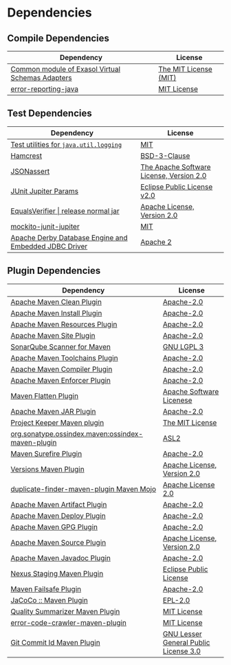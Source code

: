 <!-- @formatter:off -->
# Dependencies

## Compile Dependencies

| Dependency                                            | License                    |
| ----------------------------------------------------- | -------------------------- |
| [Common module of Exasol Virtual Schemas Adapters][0] | [The MIT License (MIT)][1] |
| [error-reporting-java][2]                             | [MIT License][3]           |

## Test Dependencies

| Dependency                                                  | License                                       |
| ----------------------------------------------------------- | --------------------------------------------- |
| [Test utilities for `java.util.logging`][4]                 | [MIT][5]                                      |
| [Hamcrest][6]                                               | [BSD-3-Clause][7]                             |
| [JSONassert][8]                                             | [The Apache Software License, Version 2.0][9] |
| [JUnit Jupiter Params][10]                                  | [Eclipse Public License v2.0][11]             |
| [EqualsVerifier \| release normal jar][12]                  | [Apache License, Version 2.0][13]             |
| [mockito-junit-jupiter][14]                                 | [MIT][5]                                      |
| [Apache Derby Database Engine and Embedded JDBC Driver][15] | [Apache 2][9]                                 |

## Plugin Dependencies

| Dependency                                              | License                                     |
| ------------------------------------------------------- | ------------------------------------------- |
| [Apache Maven Clean Plugin][16]                         | [Apache-2.0][13]                            |
| [Apache Maven Install Plugin][17]                       | [Apache-2.0][13]                            |
| [Apache Maven Resources Plugin][18]                     | [Apache-2.0][13]                            |
| [Apache Maven Site Plugin][19]                          | [Apache-2.0][13]                            |
| [SonarQube Scanner for Maven][20]                       | [GNU LGPL 3][21]                            |
| [Apache Maven Toolchains Plugin][22]                    | [Apache-2.0][13]                            |
| [Apache Maven Compiler Plugin][23]                      | [Apache-2.0][13]                            |
| [Apache Maven Enforcer Plugin][24]                      | [Apache-2.0][13]                            |
| [Maven Flatten Plugin][25]                              | [Apache Software Licenese][13]              |
| [Apache Maven JAR Plugin][26]                           | [Apache-2.0][13]                            |
| [Project Keeper Maven plugin][27]                       | [The MIT License][28]                       |
| [org.sonatype.ossindex.maven:ossindex-maven-plugin][29] | [ASL2][9]                                   |
| [Maven Surefire Plugin][30]                             | [Apache-2.0][13]                            |
| [Versions Maven Plugin][31]                             | [Apache License, Version 2.0][13]           |
| [duplicate-finder-maven-plugin Maven Mojo][32]          | [Apache License 2.0][33]                    |
| [Apache Maven Artifact Plugin][34]                      | [Apache-2.0][13]                            |
| [Apache Maven Deploy Plugin][35]                        | [Apache-2.0][13]                            |
| [Apache Maven GPG Plugin][36]                           | [Apache-2.0][13]                            |
| [Apache Maven Source Plugin][37]                        | [Apache License, Version 2.0][13]           |
| [Apache Maven Javadoc Plugin][38]                       | [Apache-2.0][13]                            |
| [Nexus Staging Maven Plugin][39]                        | [Eclipse Public License][40]                |
| [Maven Failsafe Plugin][41]                             | [Apache-2.0][13]                            |
| [JaCoCo :: Maven Plugin][42]                            | [EPL-2.0][43]                               |
| [Quality Summarizer Maven Plugin][44]                   | [MIT License][45]                           |
| [error-code-crawler-maven-plugin][46]                   | [MIT License][47]                           |
| [Git Commit Id Maven Plugin][48]                        | [GNU Lesser General Public License 3.0][49] |

[0]: https://github.com/exasol/virtual-schema-common-java/
[1]: https://github.com/exasol/virtual-schema-common-java/blob/main/LICENSE
[2]: https://github.com/exasol/error-reporting-java/
[3]: https://github.com/exasol/error-reporting-java/blob/main/LICENSE
[4]: https://github.com/exasol/java-util-logging-testing/
[5]: https://opensource.org/licenses/MIT
[6]: http://hamcrest.org/JavaHamcrest/
[7]: https://raw.githubusercontent.com/hamcrest/JavaHamcrest/master/LICENSE
[8]: https://github.com/skyscreamer/JSONassert
[9]: http://www.apache.org/licenses/LICENSE-2.0.txt
[10]: https://junit.org/junit5/
[11]: https://www.eclipse.org/legal/epl-v20.html
[12]: https://www.jqno.nl/equalsverifier
[13]: https://www.apache.org/licenses/LICENSE-2.0.txt
[14]: https://github.com/mockito/mockito
[15]: http://db.apache.org/derby/
[16]: https://maven.apache.org/plugins/maven-clean-plugin/
[17]: https://maven.apache.org/plugins/maven-install-plugin/
[18]: https://maven.apache.org/plugins/maven-resources-plugin/
[19]: https://maven.apache.org/plugins/maven-site-plugin/
[20]: http://docs.sonarqube.org/display/PLUG/Plugin+Library/sonar-scanner-maven/sonar-maven-plugin
[21]: http://www.gnu.org/licenses/lgpl.txt
[22]: https://maven.apache.org/plugins/maven-toolchains-plugin/
[23]: https://maven.apache.org/plugins/maven-compiler-plugin/
[24]: https://maven.apache.org/enforcer/maven-enforcer-plugin/
[25]: https://www.mojohaus.org/flatten-maven-plugin/
[26]: https://maven.apache.org/plugins/maven-jar-plugin/
[27]: https://github.com/exasol/project-keeper/
[28]: https://github.com/exasol/project-keeper/blob/main/LICENSE
[29]: https://sonatype.github.io/ossindex-maven/maven-plugin/
[30]: https://maven.apache.org/surefire/maven-surefire-plugin/
[31]: https://www.mojohaus.org/versions/versions-maven-plugin/
[32]: https://basepom.github.io/duplicate-finder-maven-plugin
[33]: http://www.apache.org/licenses/LICENSE-2.0.html
[34]: https://maven.apache.org/plugins/maven-artifact-plugin/
[35]: https://maven.apache.org/plugins/maven-deploy-plugin/
[36]: https://maven.apache.org/plugins/maven-gpg-plugin/
[37]: https://maven.apache.org/plugins/maven-source-plugin/
[38]: https://maven.apache.org/plugins/maven-javadoc-plugin/
[39]: http://www.sonatype.com/public-parent/nexus-maven-plugins/nexus-staging/nexus-staging-maven-plugin/
[40]: http://www.eclipse.org/legal/epl-v10.html
[41]: https://maven.apache.org/surefire/maven-failsafe-plugin/
[42]: https://www.jacoco.org/jacoco/trunk/doc/maven.html
[43]: https://www.eclipse.org/legal/epl-2.0/
[44]: https://github.com/exasol/quality-summarizer-maven-plugin/
[45]: https://github.com/exasol/quality-summarizer-maven-plugin/blob/main/LICENSE
[46]: https://github.com/exasol/error-code-crawler-maven-plugin/
[47]: https://github.com/exasol/error-code-crawler-maven-plugin/blob/main/LICENSE
[48]: https://github.com/git-commit-id/git-commit-id-maven-plugin
[49]: http://www.gnu.org/licenses/lgpl-3.0.txt
